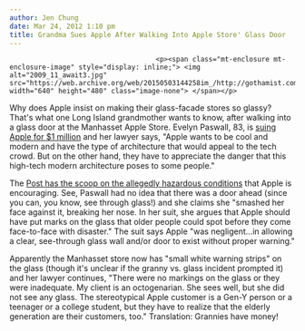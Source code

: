 ```yaml
---
author: Jen Chung
date: Mar 24, 2012 1:10 pm
title: Grandma Sues Apple After Walking Into Apple Store' Glass Door
---
```


	
										<p><span class="mt-enclosure mt-enclosure-image" style="display: inline;"> <img alt="2009_11_await3.jpg" src="https://web.archive.org/web/20150503144258im_/http://gothamist.com/attachments/jen/2009_11_await3.jpg" width="640" height="480" class="image-none"> </span></p>

<p>Why does Apple insist on making their glass-facade stores so glassy?  That&apos;s what one Long Island grandmother wants to know, after walking into a glass door at the Manhasset Apple Store.  Evelyn Paswall, 83, is <a href="https://web.archive.org/web/20150503144258/http://www.nypost.com/p/news/local/pane_suffering_at_the_apple_store_S3xMnbHvrSjn1KPmSvkhQK">suing Apple for $1 million</a> and her lawyer says, &quot;Apple wants to be cool and modern and have the type of architecture that would appeal to the tech crowd. But on the other hand, they have to appreciate the danger that this high-tech modern architecture poses to some people.&quot;</p>

<p>The <a href="https://web.archive.org/web/20150503144258/http://www.nypost.com/p/news/local/pane_suffering_at_the_apple_store_S3xMnbHvrSjn1KPmSvkhQK?utm_medium=rss&amp;utm_content=Local">Post has the scoop on the allegedly hazardous conditions</a> that Apple is encouraging.  See, Paswall had no idea that there was a door ahead (since you can, you know, see through glass!) and she claims she &quot;smashed her face against it, breaking her nose. In her suit, she argues that Apple should have put marks on the glass that older people could spot before they come face-to-face with disaster.&quot; The suit says Apple &quot;was negligent...in allowing a clear, see-through glass wall and/or door to exist without proper warning.&quot;</p>

<p>Apparently the Manhasset store now has &quot;small white warning strips&quot; on the glass (though it&apos;s unclear if the granny vs. glass incident prompted it) and her lawyer continues, &quot;There were no markings on the glass or they were inadequate. My client is an octogenarian. She sees well, but she did not see any glass. The stereotypical Apple customer is a Gen-Y person or a teenager or a college student, but they have to realize that the elderly generation are their customers, too.&quot;  Translation: Grannies have money!</p>					
										
									
				